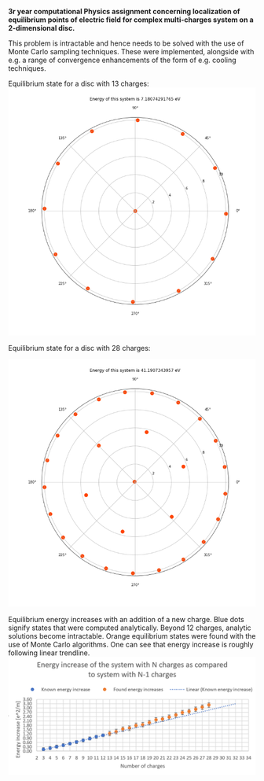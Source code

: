
**3r year computational Physics assignment concerning localization of equilibrium points of electric field for complex multi-charges system on a 2-dimensional disc.** 

This problem is intractable and hence needs to be solved with the use of Monte Carlo sampling techniques. These were implemented, alongside with e.g. a range of convergence enhancements of the form of e.g. cooling techniques. 

Equilibrium state for a disc with 13 charges: 
![13 charges](https://github.com/kikatuso/ChargesontheDisc/blob/master/results/13.png)


Equilibrium state for a disc with 28 charges:


![28 charges](https://github.com/kikatuso/ChargesontheDisc/blob/master/results/28.png)


Equilibrium energy increases with an addition of a new charge. Blue dots signify states that were computed analytically. Beyond 12 charges, analytic solutions become intractable. Orange equilibrium states were found with the use of Monte Carlo algorithms. One can see that energy increase is roughly following linear trendline. 
![Energy increase](https://github.com/kikatuso/ChargesontheDisc/blob/master/results/Eincreaseupdated.png)
